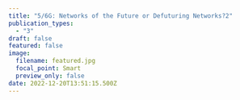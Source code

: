 ```yaml
---
title: "5/6G: Networks of the Future or Defuturing Networks?2"
publication_types:
  - "3"
draft: false
featured: false
image:
  filename: featured.jpg
  focal_point: Smart
  preview_only: false
date: 2022-12-20T13:51:15.500Z
---
```

